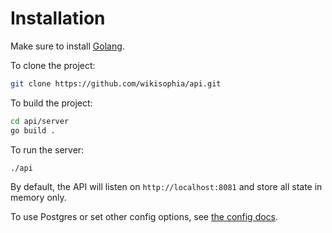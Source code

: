 # Installation

Make sure to install [Golang](https://golang.org/doc/install).

To clone the project:

```sh
git clone https://github.com/wikisophia/api.git
```

To build the project:

```sh
cd api/server
go build .
```

To run the server:

```sh
./api
```

By default, the API will listen on `http://localhost:8081` and store all state in memory only.

To use Postgres or set other config options, see [the config docs](./configuration.md).

